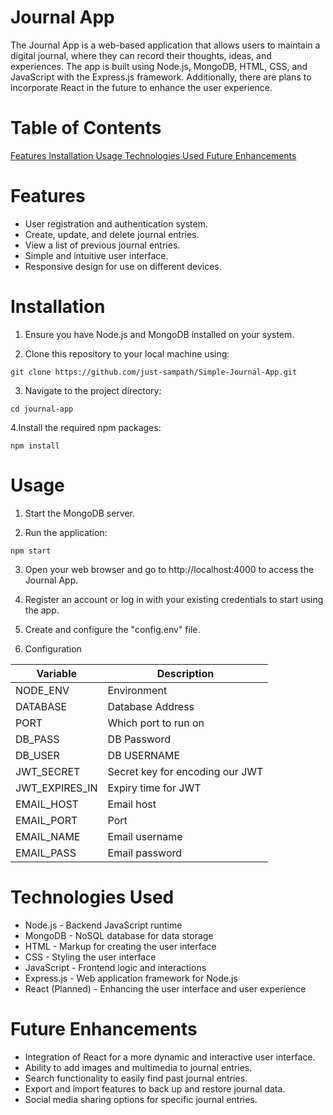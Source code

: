 # Journal App

The Journal App is a web-based application that allows users to maintain a digital journal, where they can record their thoughts, ideas, and experiences. The app is built using Node.js, MongoDB, HTML, CSS, and JavaScript with the Express.js framework. Additionally, there are plans to incorporate React in the future to enhance the user experience.

# Table of Contents

<u> Features </u>
<u>Installation </u>
<u>Usage </u>
<u>Technologies Used </u>
<u>Future Enhancements </u>

# Features

- User registration and authentication system.
- Create, update, and delete journal entries.
- View a list of previous journal entries.
- Simple and intuitive user interface.
- Responsive design for use on different devices.

# Installation

1. Ensure you have Node.js and MongoDB installed on your system.

2. Clone this repository to your local machine using:

  `git clone https://github.com/just-sampath/Simple-Journal-App.git`

3. Navigate to the project directory:

  `cd journal-app`

4.Install the required npm packages:

  `npm install`

# Usage

1. Start the MongoDB server.

2. Run the application:

  `npm start`

3. Open your web browser and go to http://localhost:4000 to access the Journal App.

4. Register an account or log in with your existing credentials to start using the app.

5. Create and configure the "config.env" file.

6. Configuration

| Variable       | Description                           |
|----------------|---------------------------------------|
| NODE_ENV       | Environment                           |
| DATABASE       | Database Address                      |
| PORT           | Which port to run on                  |
| DB_PASS        | DB Password                           |
| DB_USER        | DB USERNAME                           |
| JWT_SECRET     | Secret key for encoding our JWT       |
| JWT_EXPIRES_IN | Expiry time for JWT                   |
| EMAIL_HOST     | Email host                            |
| EMAIL_PORT     | Port                                  |
| EMAIL_NAME     | Email username                        |
| EMAIL_PASS     | Email password                        |

# Technologies Used

- Node.js - Backend JavaScript runtime
- MongoDB - NoSQL database for data storage
- HTML - Markup for creating the user interface
- CSS - Styling the user interface
- JavaScript - Frontend logic and interactions
- Express.js - Web application framework for Node.js
- React (Planned) - Enhancing the user interface and user experience

# Future Enhancements

- Integration of React for a more dynamic and interactive user interface.
- Ability to add images and multimedia to journal entries.
- Search functionality to easily find past journal entries.
- Export and import features to back up and restore journal data.
- Social media sharing options for specific journal entries.
